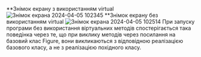 **Знімок екрану з використанням virtual
![Знімок екрана 2024-04-05 102345](https://github.com/Ostroh-Academy/04-polymorphism-Cruci13/assets/92023689/c472a649-b8be-4dff-99f2-7160e78bca0d)
**Знімок екрану без використанням virtual
![Знімок екрана 2024-04-05 102514](https://github.com/Ostroh-Academy/04-polymorphism-Cruci13/assets/92023689/bd8a0549-2c93-46cc-a6d6-fbdcc12fb2e5)
При запуску програми без використання віртуальних методів спостерігається така поведінка через те, що при виклику методів через посилання на базовий клас Figure, вони викликаються з відповідною реалізацією базового класу, а не з реалізацією похідного класу.
